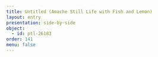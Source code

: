 ```yaml
---
title: Untitled (Amache Still Life with Fish and Lemon)
layout: entry
presentation: side-by-side
object:
  - id: ptl-26183
order: 141
menu: false
---
```








